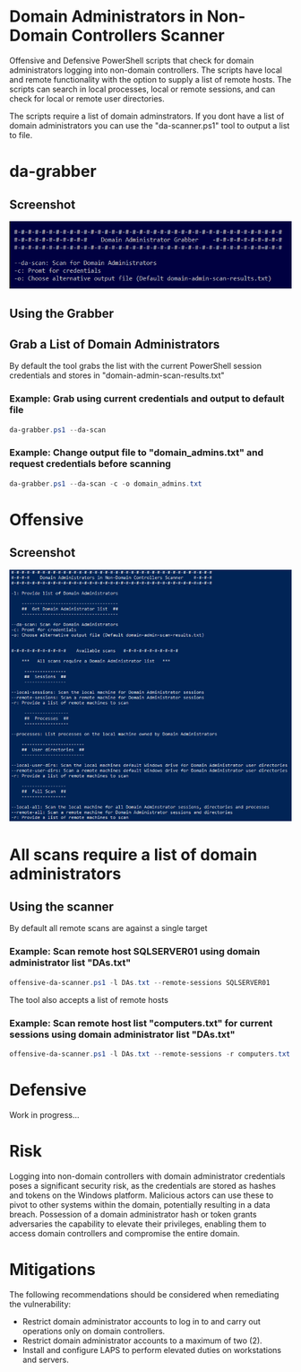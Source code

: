 # Domain Administrators in Non-Domain Controllers Scanner

Offensive and Defensive PowerShell scripts that check for domain administrators logging into non-domain controllers. The scripts have local and remote functionality with the option to supply a list of remote hosts. The scripts can search in local processes, local or remote sessions, and can check for local or remote user directories. 

The scripts require a list of domain adminstrators. If you dont have a list of domain administrators you can use the "da-scanner.ps1" tool to output a list to file.



# da-grabber

## Screenshot

![alt text](/img/da-grabber.png)

## Using the Grabber

## Grab a List of Domain Administrators

By default the tool grabs the list with the current PowerShell session credentials and stores in "domain-admin-scan-results.txt"

### Example: Grab using current credentials and output to default file

```Powershell
da-grabber.ps1 --da-scan
```

### Example: Change output file to "domain_admins.txt" and request credentials before scanning

```Powershell
da-grabber.ps1 --da-scan -c -o domain_admins.txt
```



# Offensive


## Screenshot

![alt text](/offensive/img/help.png)


# All scans require a list of domain administrators

## Using the scanner

By default all remote scans are against a single target

### Example: Scan remote host SQLSERVER01 using domain administrator list "DAs.txt"

```PowerShell
offensive-da-scanner.ps1 -l DAs.txt --remote-sessions SQLSERVER01
```

The tool also accepts a list of remote hosts

### Example: Scan remote host list "computers.txt" for current sessions using domain administrator list "DAs.txt"

```PowerShell
offensive-da-scanner.ps1 -l DAs.txt --remote-sessions -r computers.txt
```



# Defensive

Work in progress...



# Risk
Logging into non-domain controllers with domain administrator credentials poses a significant security risk, as the credentials are stored as hashes and tokens on the Windows platform. Malicious actors can use these to pivot to other systems within the domain, potentially resulting in a data breach. Possession of a domain administrator hash or token grants adversaries the capability to elevate their privileges, enabling them to access domain controllers and compromise the entire domain.

# Mitigations
The following recommendations should be considered when remediating the vulnerability:
* Restrict domain administrator accounts to log in to and carry out operations only on domain controllers.
* Restrict domain administrator accounts to a maximum of two (2).
* Install and configure LAPS to perform elevated duties on workstations and servers.